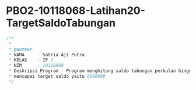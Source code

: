 # PBO2-10118068-Latihan20-TargetSaldoTabungan
```java
/**
 *
 * @author
 * NAMA     : Satria Aji Putra
 * KELAS    : IF-2
 * NIM      : 10118068
 * Deskripsi Program : Program menghitung saldo tabungan perbulan hingga
 * mencapai target saldo yaitu 6000000
 */
 ```
